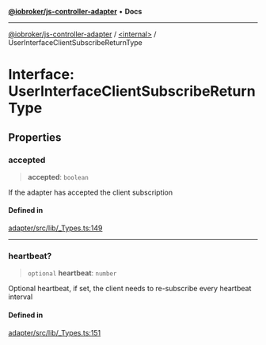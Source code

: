 [**@iobroker/js-controller-adapter**](../../README.md) • **Docs**

***

[@iobroker/js-controller-adapter](../../globals.md) / [\<internal\>](../README.md) / UserInterfaceClientSubscribeReturnType

# Interface: UserInterfaceClientSubscribeReturnType

## Properties

### accepted

> **accepted**: `boolean`

If the adapter has accepted the client subscription

#### Defined in

[adapter/src/lib/\_Types.ts:149](https://github.com/ioBroker/ioBroker.js-controller/blob/6c3a3884e29c4b6f03de102d699f9813dd546c7d/packages/adapter/src/lib/_Types.ts#L149)

***

### heartbeat?

> `optional` **heartbeat**: `number`

Optional heartbeat, if set, the client needs to re-subscribe every heartbeat interval

#### Defined in

[adapter/src/lib/\_Types.ts:151](https://github.com/ioBroker/ioBroker.js-controller/blob/6c3a3884e29c4b6f03de102d699f9813dd546c7d/packages/adapter/src/lib/_Types.ts#L151)
